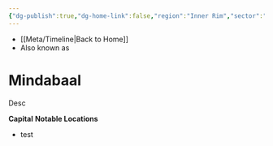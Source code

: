 ```yaml
---
{"dg-publish":true,"dg-home-link":false,"region":"Inner Rim","sector":"Bamula","system":null,"grid":"J-13","aliases":[],"tags":["map","planet","innerrim","bamula","unfinished"],"permalink":"/navigational/mindabaal/","dgHomeLink":false,"dgPassFrontmatter":true}
---
```


- [[Meta/Timeline\|Back to Home]]
- Also known as 

# Mindabaal
Desc

**Capital**
**Notable Locations**
- test
